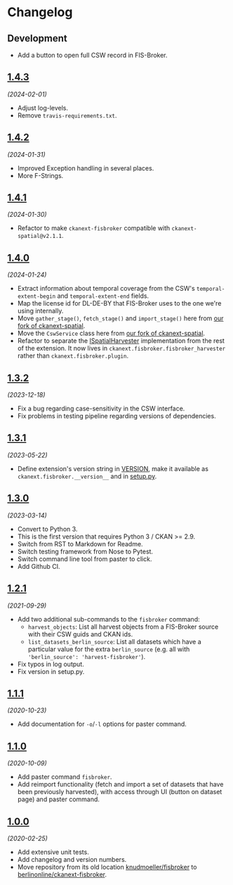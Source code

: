 # Changelog

## Development

- Add a button to open full CSW record in FIS-Broker.

## [1.4.3](https://github.com/berlinonline/ckanext-fisbroker/releases/tag/1.4.3)

_(2024-02-01)_

- Adjust log-levels.
- Remove `travis-requirements.txt`.

## [1.4.2](https://github.com/berlinonline/ckanext-fisbroker/releases/tag/1.4.2)

_(2024-01-31)_

- Improved Exception handling in several places.
- More F-Strings.

## [1.4.1](https://github.com/berlinonline/ckanext-fisbroker/releases/tag/1.4.1)

_(2024-01-30)_

- Refactor to make `ckanext-fisbroker` compatible with `ckanext-spatial@v2.1.1`.

## [1.4.0](https://github.com/berlinonline/ckanext-fisbroker/releases/tag/1.4.0)

_(2024-01-24)_

- Extract information about temporal coverage from the CSW's `temporal-extent-begin` and `temporal-extent-end` fields.
- Map the license id for DL-DE-BY that FIS-Broker uses to the one we're using internally.
- Move `gather_stage()`, `fetch_stage()` and `import_stage()` here from [our fork of ckanext-spatial](https://github.com/berlinonline/ckanext-spatial/tree/bo_prs).
- Move the `CswService` class here from [our fork of ckanext-spatial](https://github.com/berlinonline/ckanext-spatial/tree/bo_prs).
- Refactor to separate the [ISpatialHarvester](https://docs.ckan.org/projects/ckanext-spatial/en/latest/harvesters.html#customizing-the-harvesters) implementation from the rest of the extension. It now lives in `ckanext.fisbroker.fisbroker_harvester` rather than `ckanext.fisbroker.plugin`.

## [1.3.2](https://github.com/berlinonline/ckanext-fisbroker/releases/tag/1.3.2)

_(2023-12-18)_

- Fix a bug regarding case-sensitivity in the CSW interface.
- Fix problems in testing pipeline regarding versions of dependencies.


## [1.3.1](https://github.com/berlinonline/ckanext-fisbroker/releases/tag/1.3.1)

_(2023-05-22)_

- Define extension's version string in [VERSION](VERSION), make it available as `ckanext.fisbroker.__version__` and in [setup.py](setup.py).


## [1.3.0](https://github.com/berlinonline/ckanext-fisbroker/releases/tag/1.3.0)

_(2023-03-14)_

- Convert to Python 3.
- This is the first version that requires Python 3 / CKAN >= 2.9.
- Switch from RST to Markdown for Readme.
- Switch testing framework from Nose to Pytest.
- Switch command line tool from paster to click.
- Add Github CI.

## [1.2.1](https://github.com/berlinonline/ckanext-fisbroker/releases/tag/1.2.1)

_(2021-09-29)_

- Add two additional sub-commands to the `fisbroker` command:
  - `harvest_objects`: List all harvest objects from a FIS-Broker source with their CSW guids and CKAN ids.
  - `list_datasets_berlin_source`: List all datasets which have a particular value for the extra `berlin_source` (e.g. all with `'berlin_source': 'harvest-fisbroker'`).
- Fix typos in log output.
- Fix version in setup.py.

## [1.1.1](https://github.com/berlinonline/ckanext-fisbroker/releases/tag/1.1.1)

_(2020-10-23)_

- Add documentation for `-o`/`-l` options for paster command.

## [1.1.0](https://github.com/berlinonline/ckanext-fisbroker/releases/tag/1.1.0)

_(2020-10-09)_

- Add paster command `fisbroker`.
- Add reimport functionality (fetch and import a set of datasets that have been previously harvested), with access through UI (button on dataset page) and paster command.

## [1.0.0](https://github.com/berlinonline/ckanext-fisbroker/releases/tag/1.0.0)

_(2020-02-25)_

- Add extensive unit tests.
- Add changelog and version numbers.
- Move repository from its old location [knudmoeller/fisbroker](https://github.com/knudmoeller/fisbroker) to [berlinonline/ckanext-fisbroker](https://github.com/berlinonline/ckanext-fisbroker).

